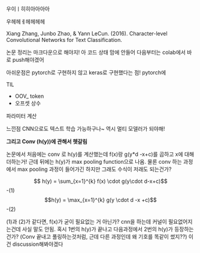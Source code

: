 
우이ㅣ히히아아아아

우헤헤ㅔ헤헤헤헤

Xiang Zhang, Junbo Zhao, & Yann LeCun. (2016). Character-level Convolutional Networks for Text Classification.

논문 정리는 마크다운으로 해야지!
아 코드 상태 맘에 안들어
다음부터는 colab에서 바로 push해야겠어

아쉬운점은 pytorch로 구현하지 않고 keras로 구현했다는 점!
pytorch에 

TIL
- OOV_ token
- 오프셋 상수

파라미터 계산


느낀점
CNN으로도 텍스트 학습 가능하구나~ 역시 멀티 모델러가 되야해!

**그리고 Conv (h(y))에 관해서 헷갈림**


논문에서 처음에는 conv 로 h(y)를 계산했는데 f(x)랑 g(y\*d -x+c)를 곱하고 x에 대해 더하는거!
근데 뒤에는 h(y)가 max pooling function으로 나옴.
물론 conv 하는 과정에서 max pooling 과정이 들어가긴 하지만 그래도 수식이 저래도 되는건가?

$$ h(y) = \sum_{x=1}^{k} f(x) \cdot g(y\cdot d-x+c)$$ -(1)
$$h(y) = \max_{x=1}^{k} g(y \cdot d -x +c)$$ -(2)

(1)과 (2)가 같다면, f(x)가 굳이 필요없는 거 아닌가? cnn을 하는데 커널이 필요없어지는건데 사실 말도 안됨.
혹시 1번의 h(y)가 끝나고 다음과정에서 2번의 h(y)가 등장하는건가? 
(Conv 끝내고 풀링하는것처럼, 근데 다른 과정인데 왜 기호를 똑같이 썼지??)
이건 discussion해봐야겠다

